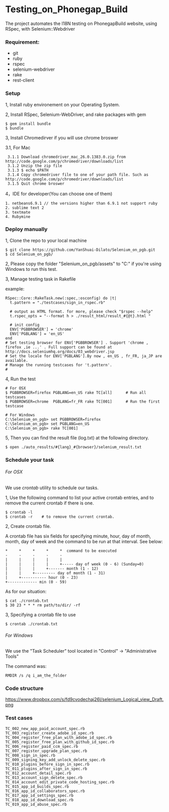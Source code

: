 Testing_on_Phonegap_Build
===============
The project automates the I18N testing on PhonegapBuild website, using RSpec, with Selenium::Webdriver

### Requirement:

- git
- ruby
- rspec
- selenium-webdriver 
- rake
- rest-client

### Setup

1, Install ruby environement on your Operating System. 

2, Install RSpec, Selenium-WebDriver, and rake packages with gem

    $ gem install bundle
    $ bundle
    
3, Install Chromedirver if you will use chrome broswer

  3.1, For Mac
  
     3.1.1 Download chromedriver_mac_26.0.1383.0.zip from http://code.google.com/p/chromedriver/downloads/list
     3.1.2 Unzip the zip file
     3.1.3 $ echo $PATH
     3.1.4 Copy chromedriver file to one of your path file. Such as http://code.google.com/p/chromedriver/downloads/list
     3.1.5 Quit chrome broswer

4，IDE for developer(You can choose one of them)

    1. netbeans6.9.1 // the versions higher than 6.9.1 not support ruby
    2. sublime text 2 
    3. textmate 
    4. Rubymine

### Deploy manually 

1, Clone the repo to your local machine
	
	$ git clone https://github.com/YanShuai-Dilato/Selenium_on_pgb.git
	$ cd Selenium_on_pgb/


2, Please copy the folder "Selenium_on_pgb/assets" to "C:\" if you're using Windows to run this test. 


3, Manage testing task in Rakefile

   example:
	
    RSpec::Core::RakeTask.new(:spec,:osconfig) do |t|
      t.pattern = "./testcases/sign_in_rspec.rb"  
      
      # output as HTML format. for more, please check "$rspec --help"
      t.rspec_opts = "--format h > ./result_html/result_#{@t}.html "
      
	  # init config
      ENV['PGBBROWSER'] = 'chrome'
      ENV['PGBLANG'] = 'en_US'
    end 
    # Set testing browser for ENV['PGBBROWSER'] . Support 'chrome , firefox ,ie ...' . Full support can be found at http://docs.seleniumhq.org/docs/03_webdriver.jsp
    # Set the locale for ENV['PGBLANG'].By now , en_US , fr_FR, ja_JP are available.
    # Manage the running testcases for 't.pattern'.
    #
    
    
4, Run the test 

	# For OSX
    $ PGBBROWSER=firefox PGBLANG=en_US rake TC[all]      # Run all testcases
    $ PGBBROWSER=chrome  PGBLANG=fr_FR rake TC[001]      # Run the first testcase

    # For Windows
    C:\Selenium_on_pgb> set PGBBROWSER=firefox
    C:\Selenium_on_pgb> set PGBLANG=en_US
    C:\Selenium_on_pgb> rake TC[001]
	
	
5, Then you can find the result file (log.txt) at the following directory. 
	
    $ open ./auto_results/#{lang}_#{browser}/selenium_result.txt
	

### Schedule your task
###### For OSX
We use *crontab* utility to schedule our tasks. 

1, Use the following command to list your active crontab entries, and to remove the current crontab if there is one.  

    $ crontab -l  
    $ crontab -r    # to remove the current crontab. 
    
2, Create crontab file. 

A crontab file has six fields for specifying minute, hour, day of month, month, day of week and the command to be run at that interval. See below:

    *     *     *     *     *  command to be executed
    -     -     -     -     -
    |     |     |     |     |
    |     |     |     |     +----- day of week (0 - 6) (Sunday=0)
    |     |     |     +------- month (1 - 12)
    |     |     +--------- day of month (1 - 31)
    |     +----------- hour (0 - 23)
    +------------- min (0 - 59)
    
As for our situation: 

    $ cat ./crontab.txt
    $ 30 23 * * * rm path/to/dir/ -rf

3, Specifying a crontab file to use

    $ crontab ./crontab.txt
    
    

###### For Windows

We use the "Task Scheduler" tool located in "Control" -> "Administrative Tools"

The command was: 

    
    RMDIR /s /q i_am_the_folder




### Code structure
https://www.dropbox.com/s/fd9cvodechaj26l/selenium_Logical_view_Draft.png


### Test cases 


    TC_002_new_app_paid_account_spec.rb
    TC_003_register_create_adobe_id_spec.rb
    TC_004_register_free_plan_with_adobe_id_spec.rb
    TC_005_register_free_plan_with_github_id_spec.rb
    TC_006_register_paid_ccm_spec.rb
    TC_007_register_upgrade_plan_spec.rb
    TC_008_sign_in_spec.rb
    TC_009_signing_key_add_unlock_delete_spec.rb
    TC_010_plugins_before_sign_in_spec.rb
    TC_011_plugins_after_sign_in_spec.rb
    TC_012_account_detail_spec.rb
    TC_013_account_sign_delete_spec.rb
    TC_014_account_edit_private_code_hosting_spec.rb
    TC_015_app_id_builds_spec.rb
    TC_016_app_id_collaborators_spec.rb
    TC_017_app_id_settings_spec.rb
    TC_018_app_id_download_spec.rb
    TC_019_app_id_abuse_spec.rb






